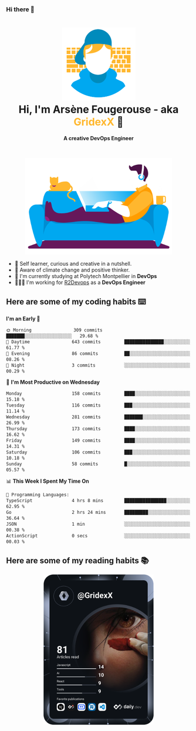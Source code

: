 ### Hi there 👋

<!--
**GridexX/gridexx** is a ✨ _special_ ✨ repository because its `README.md` (this file) appears on your GitHub profile.

Here are some ideas to get you started:

- 🔭 I’m currently working on ...
- 🌱 I’m currently learning ...
- 👯 I’m looking to collaborate on ...
- 🤔 I’m looking for help with ...
- 💬 Ask me about ...
- 📫 How to reach me: ...
- 😄 Pronouns: ...
- ⚡ Fun fact: ...
-->


<!-- Header -->
<h1 align="center">
  <img src="./images/user_profile.png" width="200">
  <br>
  Hi, I'm Arsène Fougerouse - aka <span style="color:#ffb72e">GridexX</span> 👋
</h1>


<p align="center">
  <b>A creative DevOps Engineer </b>
</p>
<br/>
<p align="center">
  <img src="./images/man_couch.png" width="400">
</p>

- 🎨 Self learner, curious and creative in a nutshell. 
- 🌱 Aware of climate change and positive thinker.
- 📕 I'm currently studying at Polytech Montpellier in **DevOps**
- 👨🏻‍💻 I'm working for [R2Devops](https://r2devops.io) as a **DevOps Engineer**


## Here are some of my coding habits ⌨️

<!-- Add a section about tech and Ops stack
  Like this one : https://github.com/Xanthus58#-tech-stack
-->
<!--START_SECTION:waka-->
**I'm an Early 🐤** 

```text
🌞 Morning                309 commits         ███████░░░░░░░░░░░░░░░░░░   29.68 % 
🌆 Daytime                643 commits         ███████████████░░░░░░░░░░   61.77 % 
🌃 Evening                86 commits          ██░░░░░░░░░░░░░░░░░░░░░░░   08.26 % 
🌙 Night                  3 commits           ░░░░░░░░░░░░░░░░░░░░░░░░░   00.29 % 
```
📅 **I'm Most Productive on Wednesday** 

```text
Monday                   158 commits         ████░░░░░░░░░░░░░░░░░░░░░   15.18 % 
Tuesday                  116 commits         ███░░░░░░░░░░░░░░░░░░░░░░   11.14 % 
Wednesday                281 commits         ███████░░░░░░░░░░░░░░░░░░   26.99 % 
Thursday                 173 commits         ████░░░░░░░░░░░░░░░░░░░░░   16.62 % 
Friday                   149 commits         ████░░░░░░░░░░░░░░░░░░░░░   14.31 % 
Saturday                 106 commits         ███░░░░░░░░░░░░░░░░░░░░░░   10.18 % 
Sunday                   58 commits          █░░░░░░░░░░░░░░░░░░░░░░░░   05.57 % 
```


📊 **This Week I Spent My Time On** 

```text
💬 Programming Languages: 
TypeScript               4 hrs 8 mins        ████████████████░░░░░░░░░   62.95 % 
Go                       2 hrs 24 mins       █████████░░░░░░░░░░░░░░░░   36.64 % 
JSON                     1 min               ░░░░░░░░░░░░░░░░░░░░░░░░░   00.38 % 
ActionScript             0 secs              ░░░░░░░░░░░░░░░░░░░░░░░░░   00.03 % 
```


<!--END_SECTION:waka-->

## Here are some of my reading habits 📚
<div  align="center">
  <img src="./images/devcard.svg" width="300">
</div>
